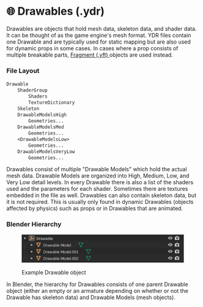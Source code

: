 # 🌐 Drawables (.ydr)

Drawables are objects that hold mesh data, skeleton data, and shader data. It can be thought of as the game engine's mesh format. YDR files contain one Drawable and are typically used for static mapping but are also used for dynamic props in some cases. In cases where a prop consists of multiple breakable parts, [Fragment (.yft) ](../fragments-.yft.md)objects are used instead.

### File Layout

```
Drawable
    ShaderGroup
        Shaders
        TextureDictionary
    Skeleton
    DrawableModelsHigh
        Geometries...
    DrawableModelsMed
        Geometries...
    <DrawableModelsLow>
        Geometries...
    DrawableModelsVeryLow
        Geometries...
```

Drawables consist of multiple "Drawable Models" which hold the actual mesh data. Drawable Models are organized into High, Medium, Low, and Very Low detail levels. In every Drawable there is also a list of the shaders used and the parameters for each shader. Sometimes there are textures embedded in the file as well. Drawables can also contain skeleton data, but it is not required. This is usually only found in dynamic Drawables (objects affected by physics) such as props or in Drawables that are animated.

### Blender Hierarchy

<div align="left" data-full-width="false">

<figure><img src="../../.gitbook/assets/image (6).png" alt="" width="453"><figcaption><p>Example Drawable object</p></figcaption></figure>

</div>

In Blender, the hierarchy for Drawables consists of one parent Drawable object (either an empty or an armature depending on whether or not the Drawable has skeleton data) and Drawable Models (mesh objects).
